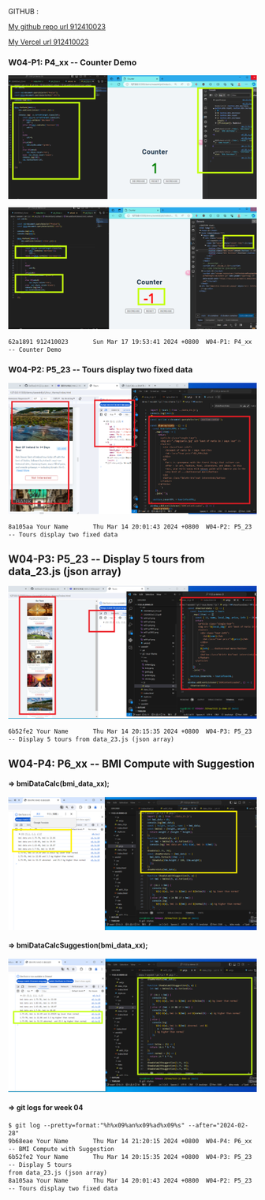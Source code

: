GITHUB :

[My github repo url 912410023](https://github.com/0x55xx5/1122-js-demo-23)

[My Vercel url 912410023](https://1121-sweb-demo-912410023.vercel.app/)

### W04-P1: P4_xx -- Counter Demo
 
![](w04-p1-1.png)
 
![](w04-p1-2.png)
```
62a1891 912410023       Sun Mar 17 19:53:41 2024 +0800  W04-P1: P4_xx -- Counter Demo
```

### W04-P2: P5_23 -- Tours display two fixed data

![](w04-p2.png)

```
8a105aa Your Name       Thu Mar 14 20:01:43 2024 +0800  W04-P2: P5_23 -- Tours display two fixed data
```

## W04-P3: P5_23 -- Display 5 tours from data_23.js (json array)

![](w04-p3.png)

```
6b52fe2 Your Name       Thu Mar 14 20:15:35 2024 +0800  W04-P3: P5_23 -- Display 5 tours from data_23.js (json array)

```

## W04-P4: P6_xx -- BMI Compute with Suggestion

#### => bmiDataCalc(bmi_data_xx);

![](w04-p401.png)

#### => bmiDataCalcSuggestion(bmi_data_xx);

![](w04-p402.png)

#### => git logs for week 04

```
$ git log --pretty=format:"%h%x09%an%x09%ad%x09%s" --after="2024-02-28"
9b68eae Your Name       Thu Mar 14 21:20:15 2024 +0800  W04-P4: P6_xx -- BMI Compute with Suggestion
6b52fe2 Your Name       Thu Mar 14 20:15:35 2024 +0800  W04-P3: P5_23 -- Display 5 tours
from data_23.js (json array)
8a105aa Your Name       Thu Mar 14 20:01:43 2024 +0800  W04-P2: P5_23 -- Tours display two fixed data
```
